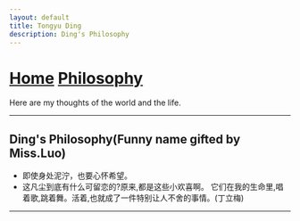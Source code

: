```yaml
---
layout: default
title: Tongyu Ding
description: Ding's Philosophy
---
```


# [Home](/index.md) [Philosophy](/notes.md)
  
  Here are my thoughts of the world and the life.

---

## Ding's Philosophy(Funny name gifted by Miss.Luo)

- 即使身处泥泞，也要心怀希望。
- 这凡尘到底有什么可留恋的?原来,都是这些小欢喜啊。
  它们在我的生命里,唱着歌,跳着舞。活着,也就成了一件特别让人不舍的事情。(丁立梅)

---
